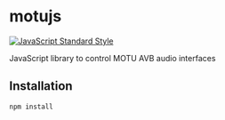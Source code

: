 # motujs

[![JavaScript Standard Style](https://img.shields.io/badge/code%20style-standard-brightgreen.svg)](https://github.com/feross/standard)

JavaScript library to control MOTU AVB audio interfaces

## Installation

```bash
npm install
```
